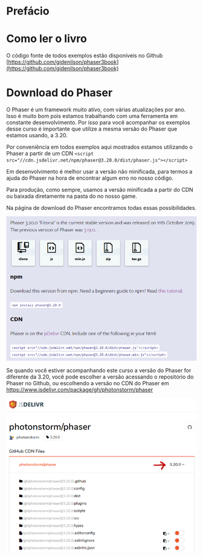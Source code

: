 # Prefácio

# Como ler o livro
O código fonte de todos exemplos estão disponíveis no Github [https://github.com/gidenilson/phaser3book](https://github.com/gidenilson/phaser3book)

# Download do Phaser
O Phaser é um framework muito ativo, com várias atualizações por ano. Isso é muito bom pois estamos trabalhando com uma ferramenta em constante desenvolvimento. Por isso para você acompanhar os exemplos desse curso é importante que utilize a mesma versão do Phaser que estamos usando, a 3.20.

Por conveniência em todos exemplos aqui mostrados estamos utilizando o Phaser a partir de um CDN ``<script src="//cdn.jsdelivr.net/npm/phaser@3.20.0/dist/phaser.js"></script>``

Em desenvolvimento é melhor usar a versão não minificada, para termos a ajuda do Phaser na hora de encontrar algum erro no nosso código.

Para produção, como sempre, usamos a versão minificada a partir do CDN ou baixada diretamente na pasta do no nosso game.

Na página de download do Phaser encontramos todas essas possibilidades.

![fig A](resources/img/figA.png)

Se quando você estiver acompanhando este curso a versão do Phaser for diferente da 3.20, você pode escolher a versão acessando o repositório do Phaser no Github, ou escolhendo a versão no CDN do Phaser em <https://www.jsdelivr.com/package/gh/photonstorm/phaser>

![fig B](resources/img/figB.png)
